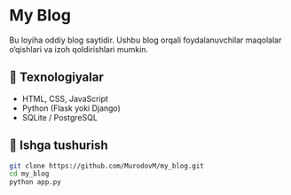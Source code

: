 # My Blog

Bu loyiha oddiy blog saytidir. Ushbu blog orqali foydalanuvchilar maqolalar o‘qishlari va izoh qoldirishlari mumkin.

## 🔧 Texnologiyalar
- HTML, CSS, JavaScript
- Python (Flask yoki Django)
- SQLite / PostgreSQL

## 🚀 Ishga tushurish
```bash
git clone https://github.com/MurodovM/my_blog.git
cd my_blog
python app.py
